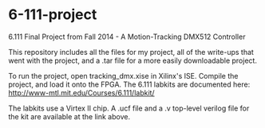 # 6-111-project
6.111 Final Project from Fall 2014 - A Motion-Tracking DMX512 Controller

This repository includes all the files for my project, all of the write-ups that went with the project, and a .tar file for a more easily downloadable project.

To run the project, open tracking_dmx.xise in Xilinx's ISE. Compile the project, and load it onto the FPGA. The 6.111 labkits are documented here: http://www-mtl.mit.edu/Courses/6.111/labkit/

The labkits use a Virtex II chip. A .ucf file and a .v top-level verilog file for the kit are available at the link above.
